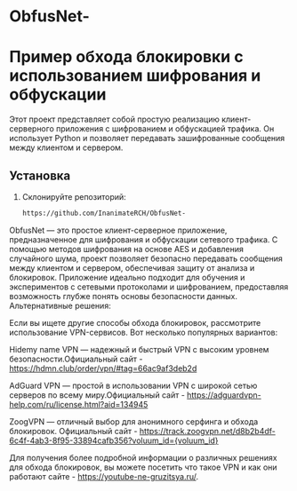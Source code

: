 # ObfusNet- 

# Пример обхода блокировки с использованием шифрования и обфускации
Этот проект представляет собой простую реализацию клиент-серверного приложения с шифрованием и обфускацией трафика. Он использует Python и позволяет передавать зашифрованные сообщения между клиентом и сервером.
## Установка
1. Склонируйте репозиторий:
   ```bash
   https://github.com/InanimateRCH/ObfusNet-

ObfusNet — это простое клиент-серверное приложение, предназначенное для шифрования и обфускации сетевого трафика. С помощью методов шифрования на основе AES и добавления случайного шума, проект позволяет безопасно передавать сообщения между клиентом и сервером, обеспечивая защиту от анализа и блокировок. Приложение идеально подходит для обучения и экспериментов с сетевыми протоколами и шифрованием, предоставляя возможность глубже понять основы безопасности данных.
Альтернативные решения:

Если вы ищете другие способы обхода блокировок, рассмотрите использование VPN-сервисов. Вот несколько популярных вариантов:

   Hidemy name VPN — надежный и быстрый VPN с высоким уровнем безопасности.Официальный сайт - https://hdmn.club/order/vpn/#tag=66ac9af3deb2d
   
   AdGuard VPN — простой в использовании VPN с широкой сетью серверов по всему миру.Официальный сайт - https://adguardvpn-help.com/ru/license.html?aid=134945
   
   ZoogVPN — отличный выбор для анонимного серфинга и обхода блокировок. Официальный сайт - https://track.zoogvpn.net/d8b2b4df-6c4f-4ab3-8f95-33894cafb356?voluum_id={voluum_id} 

Для получения более подробной информации о различных решениях для обхода блокировок, вы можете посетить что такое VPN и как они работают сайте - https://youtube-ne-gruzitsya.ru/.
